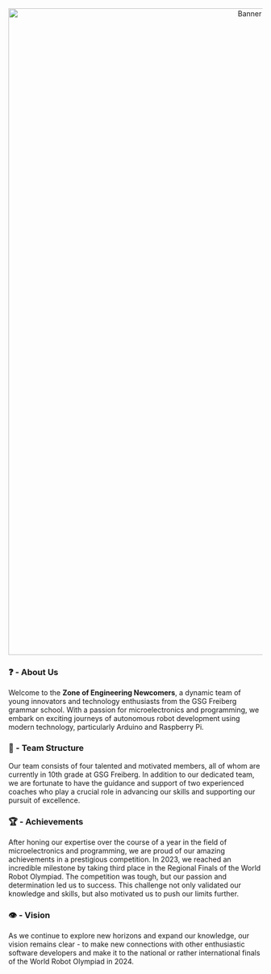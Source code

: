 <div align="center">
  <img src="" width="1280" height="auto" alt="Banner that says: 'ZEN - Zone of Engineering Newcomers'">
</div>

### ❓ - About Us
Welcome to the **Zone of Engineering Newcomers**, a dynamic team of young innovators and technology enthusiasts from the GSG Freiberg grammar school. With a passion for microelectronics and programming, we embark on exciting journeys of autonomous robot development using modern technology, particularly Arduino and Raspberry Pi.

### 👥 - Team Structure
Our team consists of four talented and motivated members, all of whom are currently in 10th grade at GSG Freiberg. In addition to our dedicated team, we are fortunate to have the guidance and support of two experienced coaches who play a crucial role in advancing our skills and supporting our pursuit of excellence.

### 🏆 - Achievements
After honing our expertise over the course of a year in the field of microelectronics and programming, we are proud of our amazing achievements in a prestigious competition.
In 2023, we reached an incredible milestone by taking third place in the Regional Finals of the World Robot Olympiad. The competition was tough, but our passion and determination led us to success. This challenge not only validated our knowledge and skills, but also motivated us to push our limits further.

### 👁️ - Vision
As we continue to explore new horizons and expand our knowledge, our vision remains clear - to make new connections with other enthusiastic software developers and make it to the national or rather international finals of the World Robot Olympiad in 2024.
